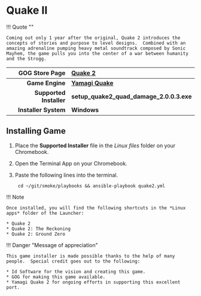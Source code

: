 # Quake II

!!! Quote ""

    Coming out only 1 year after the original, Quake 2 introduces the concepts of stories and purpose to level designs.  Combined with an amazing adrenaline pumping heavy metal soundtrack composed by Sonic Mayhem, the game pulls you into the center of a war between humanity and the Strogg.

| GOG Store Page | [Quake 2](https://www.gog.com/game/quake_ii_quad_damage) |
|--:|:--|
| **Game Engine** | **[Yamagi Quake](https://www.yamagi.org/quake2/)** |
| **Supported Installer** | **setup_quake2_quad_damage_2.0.0.3.exe** |
| **Installer System** | **Windows** |

## Installing Game
1. Place the **Supported Installer** file in the *Linux files* folder on your Chromebook.
1. Open the Terminal App on your Chromebook.
1. Paste the following lines into the terminal.

        cd ~/git/smoke/playbooks && ansible-playbook quake2.yml

!!! Note

    Once installed, you will find the following shortcuts in the *Linux apps* folder of the Launcher:
    
    * Quake 2
    * Quake 2: The Reckoning
    * Quake 2: Ground Zero

!!! Danger "Message of appreciation"

    This game installer is made possible thanks to the help of many people.  Special credit goes out to the following:
    
    * Id Software for the vision and creating this game.
    * GOG for making this game available.
    * Yamagi Quake 2 for ongoing efforts in supporting this excellent port.